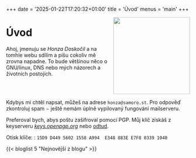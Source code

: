 +++
date = '2025-01-22T17:20:32+01:00'
title = 'Úvod'
menus = 'main'
+++

<img src="/img/me.jpg" style="float: right; height: 15em; margin-left: 1em;">

# Úvod

Ahoj, jmenuju se *Honza Doskočil* a na tomhle webu sdílím a píšu cokoliv mě
zrovna napadne. To bude většinou něco o GNU/linux, DNS nebo mých názorech a
životních postojích.

<div style="clear:both;"></div>

Kdybys mi chtěl napsat, můžeš na adrese `honza@samoro.st`. Pro odpověď
zkontroluj spam − ještě nemám úplně vypilovaný fungování mailserveru.

Preferoval bych, abys poštu zašifroval pomocí PGP. Můj klíč získáš z keyserveru
*[keys.openpgp.org](https://keys.openpgp.org)* nebo [odtud](/dat/pubkey.gpg).

Otisk klíče:
: `15D9 D449 5602 1558 A994  E348 883E E7F8 0339 1040`

{{< bloglist 5 "Nejnovější z blogu" >}}
